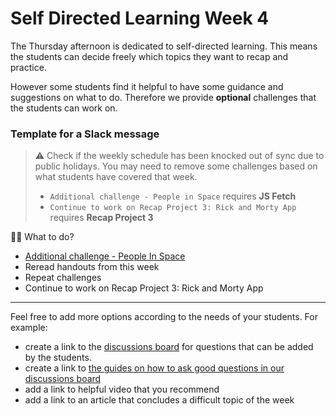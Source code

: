 # Self Directed Learning Week 4

The Thursday afternoon is dedicated to self-directed learning. This means the students can decide freely which topics they want to recap and practice.

However some students find it helpful to have some guidance and suggestions on what to do. Therefore we provide **optional** challenges that the students can work on.

### Template for a Slack message

> ⚠️ Check if the weekly schedule has been knocked out of sync due to public holidays. You may need to remove some challenges based on what students have covered that week.
>
> - `Additional challenge - People in Space` requires **JS Fetch**
> - `Continue to work on Recap Project 3: Rick and Morty App` requires **Recap Project 3**

🏋️‍♀️ What to do?

- [Additional challenge - People In Space](additional-challenge-js-people-in-space.md)
- Reread handouts from this week
- Repeat challenges
- Continue to work on Recap Project 3: Rick and Morty App

---

Feel free to add more options according to the needs of your students.
For example:

- create a link to the [discussions board](https://github.com/orgs/neuefische/discussions/categories/web-self-directed-learning) for questions that can be added by the students.
- create a link to [the guides on how to ask good questions in our discussions board](https://github.com/neuefische/questions/wiki)
- add a link to helpful video that you recommend
- add a link to an article that concludes a difficult topic of the week
